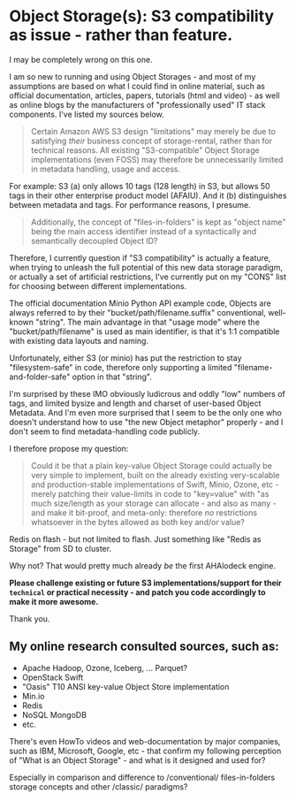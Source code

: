 # Object Storage(s): S3 compatibility as issue - rather than feature.

I may be completely wrong on this one.

I am so new to running and using Object Storages - and most of my assumptions
are based on what I could find in online material, such as official
documentation, articles, papers, tutorials (html and video) - as well as online
blogs by the manufacturers of "professionally used" IT stack components.  I've
listed my sources below.

> Certain Amazon AWS S3 design "limitations" may merely be due to satisfying
> *their* business concept of storage-rental, rather than for technical
> reasons.  All existing "S3-compatible" Object Storage implementations (even
> FOSS) may therefore be unnecessarily limited in metadata handling, usage and
> access.

For example: S3 (a) only allows 10 tags (128 length) in S3, but allows 50 tags
in their other enterprise product model (AFAIU). And it (b) distinguishes
between metadata and tags. For performance reasons, I presume.

> Additionally, the concept of "files-in-folders" is kept as "object name"
> being the main access identifier instead of a syntactically and semantically
> decoupled Object ID?

Therefore, I currently question if "S3 compatibility" is actually a feature,
when trying to unleash the full potential of this new data storage paradigm, or
actually a set of artificial restrictions, I've currently put on my "CONS" list
for choosing between different implementations.

The official documentation Minio Python API example code, Objects are always
referred to by their "bucket/path/filename.suffix" conventional, well-known
"string".  The main advantage in that "usage mode" where the
"bucket/path/filename" is used as main identifier, is that it's 1:1 compatible
with existing data layouts and naming.

Unfortunately, either S3 (or minio) has put the restriction to stay
"filesystem-safe" in code, therefore only supporting a limited
"filename-and-folder-safe" option in that "string".

I'm surprised by these IMO obviously ludicrous and oddly "low" numbers of tags,
and limited bysize and length and charset of user-based Object Metadata. And
I'm even more surprised that I seem to be the only one who doesn't understand
how to use "the new Object metaphor" properly - and I don't seem to find
metadata-handling code publicly.


I therefore propose my question:

> Could it be that a plain key-value Object Storage could actually be very
> simple to implement, built on the already existing very-scalable and
> production-stable implementations of Swift, Minio, Ozone, etc - merely
> patching their value-limits in code to "key=value" with "as much size/length
> as your storage can allocate - and also as many - and make it bit-proof, and
> meta-only: therefore *no* restrictions whatsoever in the bytes allowed as
> both key and/or value?

Redis on flash - but not limited to flash.  Just something like "Redis as
Storage" from SD to cluster.

Why not?  That would pretty much already *be* the first AHAlodeck engine.

**Please challenge existing or future S3 implementations/support for their
`technical` or practical necessity - and patch you code accordingly to make it
more awesome.**



Thank you.


## My online research consulted sources, such as:

* Apache Hadoop, Ozone, Iceberg, ... Parquet?
* OpenStack Swift
* "Oasis" T10 ANSI key-value Object Store implementation
* Min.io
* Redis
* NoSQL MongoDB
* etc.

There's even HowTo videos and web-documentation by major companies, such as
IBM, Microsoft, Google, etc - that confirm my following perception of "What is
an Object Storage" - and what is it designed and used for?

Especially in comparison and difference to /conventional/ files-in-folders
storage concepts and other /classic/ paradigms?



